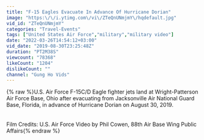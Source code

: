```yaml
---
title: "F-15 Eagles Evacuate In Advance Of Hurricane Dorian"
image: "https:\/\/i.ytimg.com\/vi\/ZTeQnUNmjmY\/hqdefault.jpg"
vid_id: "ZTeQnUNmjmY"
categories: "Travel-Events"
tags: ["United States Air Force","military","military video"]
date: "2022-03-26T14:54:12+03:00"
vid_date: "2019-08-30T23:25:48Z"
duration: "PT2M38S"
viewcount: "78368"
likeCount: "1204"
dislikeCount: ""
channel: "Gung Ho Vids"
---
```

{% raw %}U.S. Air Force F-15C/D Eagle fighter jets land at Wright-Patterson Air Force Base, Ohio after evacuating from Jacksonville Air National Guard Base, Florida, in advance of Hurricane Dorian on August 30, 2019.<br /><br /><br />Film Credits: U.S. Air Force Video by Phil Cowen, 88th Air Base Wing Public Affairs{% endraw %}
